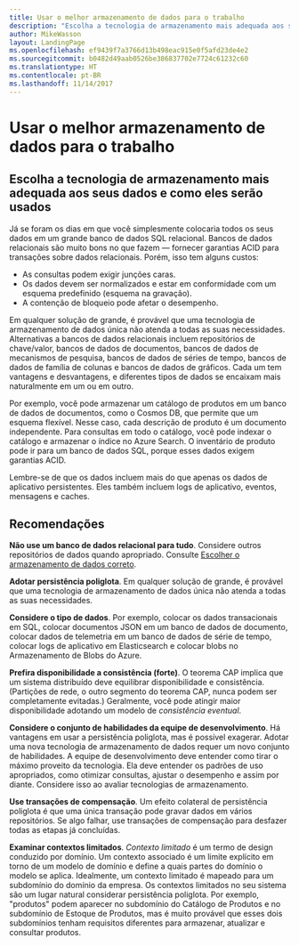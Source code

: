 ```yaml
---
title: Usar o melhor armazenamento de dados para o trabalho
description: "Escolha a tecnologia de armazenamento mais adequada aos seus dados e como eles serão usados"
author: MikeWasson
layout: LandingPage
ms.openlocfilehash: ef9439f7a3766d13b498eac915e0f5afd23de4e2
ms.sourcegitcommit: b0482d49aab0526be386837702e7724c61232c60
ms.translationtype: HT
ms.contentlocale: pt-BR
ms.lasthandoff: 11/14/2017
---
```

# <a name="use-the-best-data-store-for-the-job"></a>Usar o melhor armazenamento de dados para o trabalho

## <a name="pick-the-storage-technology-that-is-the-best-fit-for-your-data-and-how-it-will-be-used"></a>Escolha a tecnologia de armazenamento mais adequada aos seus dados e como eles serão usados

Já se foram os dias em que você simplesmente colocaria todos os seus dados em um grande banco de dados SQL relacional. Bancos de dados relacionais são muito bons no que fazem &mdash; fornecer garantias ACID para transações sobre dados relacionais. Porém, isso tem alguns custos:

- As consultas podem exigir junções caras.
- Os dados devem ser normalizados e estar em conformidade com um esquema predefinido (esquema na gravação).
- A contenção de bloqueio pode afetar o desempenho.

Em qualquer solução de grande, é provável que uma tecnologia de armazenamento de dados única não atenda a todas as suas necessidades. Alternativas a bancos de dados relacionais incluem repositórios de chave/valor, bancos de dados de documentos, bancos de dados de mecanismos de pesquisa, bancos de dados de séries de tempo, bancos de dados de família de colunas e bancos de dados de gráficos. Cada um tem vantagens e desvantagens, e diferentes tipos de dados se encaixam mais naturalmente em um ou em outro. 

Por exemplo, você pode armazenar um catálogo de produtos em um banco de dados de documentos, como o Cosmos DB, que permite que um esquema flexível. Nesse caso, cada descrição de produto é um documento independente. Para consultas em todo o catálogo, você pode indexar o catálogo e armazenar o índice no Azure Search. O inventário de produto pode ir para um banco de dados SQL, porque esses dados exigem garantias ACID.

Lembre-se de que os dados incluem mais do que apenas os dados de aplicativo persistentes. Eles também incluem logs de aplicativo, eventos, mensagens e caches.

## <a name="recommendations"></a>Recomendações

**Não use um banco de dados relacional para tudo**. Considere outros repositórios de dados quando apropriado. Consulte [Escolher o armazenamento de dados correto][data-store-overview].

**Adotar persistência poliglota**. Em qualquer solução de grande, é provável que uma tecnologia de armazenamento de dados única não atenda a todas as suas necessidades. 

**Considere o tipo de dados**. Por exemplo, colocar os dados transacionais em SQL, colocar documentos JSON em um banco de dados de documento, colocar dados de telemetria em um banco de dados de série de tempo, colocar logs de aplicativo em Elasticsearch e colocar blobs no Armazenamento de Blobs do Azure.

**Prefira disponibilidade a consistência (forte)**. O teorema CAP implica que um sistema distribuído deve equilibrar disponibilidade e consistência. (Partições de rede, o outro segmento do teorema CAP, nunca podem ser completamente evitadas.) Geralmente, você pode atingir maior disponibilidade adotando um modelo de *consistência eventual*. 

**Considere o conjunto de habilidades da equipe de desenvolvimento**. Há vantagens em usar a persistência poliglota, mas é possível exagerar. Adotar uma nova tecnologia de armazenamento de dados requer um novo conjunto de habilidades. A equipe de desenvolvimento deve entender como tirar o máximo proveito da tecnologia. Ela deve entender os padrões de uso apropriados, como otimizar consultas, ajustar o desempenho e assim por diante. Considere isso ao avaliar tecnologias de armazenamento. 

**Use transações de compensação**. Um efeito colateral de persistência poliglota é que uma única transação pode gravar dados em vários repositórios. Se algo falhar, use transações de compensação para desfazer todas as etapas já concluídas.

**Examinar contextos limitados**. *Contexto limitado* é um termo de design conduzido por domínio. Um contexto associado é um limite explícito em torno de um modelo de domínio e define a quais partes do domínio o modelo se aplica. Idealmente, um contexto limitado é mapeado para um subdomínio do domínio da empresa. Os contextos limitados no seu sistema são um lugar natural considerar persistência poliglota. Por exemplo, "produtos" podem aparecer no subdomínio do Catálogo de Produtos e no subdomínio de Estoque de Produtos, mas é muito provável que esses dois subdomínios tenham requisitos diferentes para armazenar, atualizar e consultar produtos.

[data-store-overview]: ../technology-choices/data-store-overview.md